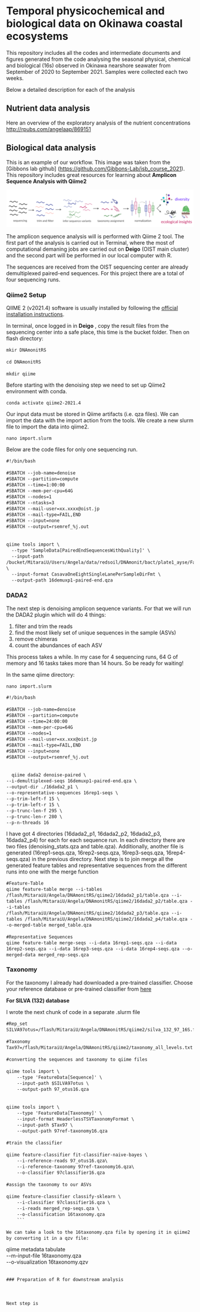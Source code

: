 # Temporal physicochemical and biological data on Okinawa coastal ecosystems

This repository includes all the codes and intermediate documents and figures generated from the code analysing the seasonal physical, chemical and biological (16s) observed in Okinawa nearshore seawater from September of 2020 to September 2021. Samples were collected each two weeks.

Below a detailed description for each of the analysis

## Nutrient data analysis

Here an overview of the exploratory analysis of the nutrient concentrations 
http://rpubs.com/angelaap/869151

## Biological data analysis

This is an example of our workflow. This image was taken from the [Gibbons lab github] (https://github.com/Gibbons-Lab/isb_course_2021). This repository includes great resources for learning about **Amplicon Sequence Analysis with Qiime2**

![our workflow](https://github.com/Gibbons-Lab/isb_course_2021/raw/main/docs/16S/assets/steps.png)

The amplicon sequence analysis will is performed with Qiime 2 tool. The first part of the analysis is carried out in Terminal, where the most of computational demaning jobs are carried out on **Deigo** (OIST main cluster) and the second part will be performed in our local computer with R. 

The sequences are received from the OIST sequencing center are already demultiplexed paired-end sequences. For this project there are a total of four sequencing runs.

### Qiime2 Setup

QIIME 2 (v2021.4) software is usually installed by following the [official installation instructions](https://docs.qiime2.org/2022.2/install/).

In terminal, once logged in in **Deigo** , copy the result files from the sequencing center into a safe place, this time is the bucket folder. Then on flash directory: 

```
mkir DNAmonitRS

cd DNAmonitRS

mkdir qiime
```
Before starting with the denoising step we need to set up Qiime2 environment with conda. 

```
conda activate qiime2-2021.4
```
Our input data must be stored in Qiime artifacts (i.e. qza files). We can import the data with the import action from the tools.
We create a new slurm file to import the data into qiime2. 

```
nano import.slurm
```
Below are the code files for only one sequencing run.

```
#!/bin/bash

#SBATCH --job-name=denoise
#SBATCH --partition=compute
#SBATCH --time=1:00:00
#SBATCH --mem-per-cpu=64G
#SBATCH --nodes=1
#SBATCH --ntasks=3
#SBATCH --mail-user=xx.xxxx@oist.jp
#SBATCH --mail-type=FAIL,END
#SBATCH --input=none
#SBATCH --output=rsemref_%j.out


qiime tools import \
  --type 'SampleData[PairedEndSequencesWithQuality]' \
  --input-path /bucket/MitaraiU/Users/Angela/data/redsoil/DNAmonit/bact/plate1_ayse/Fastq_clean \
  --input-format CasavaOneEightSingleLanePerSampleDirFmt \
  --output-path 16demuxp1-paired-end.qza
```
### DADA2

The next step is denoising amplicon sequence variants. For that we will run the DADA2 plugin which will do 4 things:

1. filter and trim the reads
2. find the most likely set of unique sequences in the sample (ASVs)
3. remove chimeras
4. count the abundances of each ASV

This process takes a while. In my case for 4 sequencing runs, 64 G of memory and 16 tasks takes more than 14 hours. So be ready for waiting! 

In the same qiime directory:

```
nano import.slurm
```

```
#!/bin/bash

#SBATCH --job-name=denoise
#SBATCH --partition=compute
#SBATCH --time=24:00:00
#SBATCH --mem-per-cpu=64G
#SBATCH --nodes=1
#SBATCH --mail-user=xx.xxx@oist.jp
#SBATCH --mail-type=FAIL,END
#SBATCH --input=none
#SBATCH --output=rsemref_%j.out


  qiime dada2 denoise-paired \
--i-demultiplexed-seqs 16demuxp1-paired-end.qza \
--output-dir ./16dada2_p1 \
--o-representative-sequences 16rep1-seqs \
--p-trim-left-f 15 \
--p-trim-left-r 15 \
--p-trunc-len-f 295 \
--p-trunc-len-r 280 \
--p-n-threads 16  
```

I have got 4 directories (16dada2_p1, 16dada2_p2, 16dada2_p3, 16dada2_p4) for each for each sequence run. 
In each directory there are two files (denoising_stats.qza and table.qza). Additionally, another file is generated (16rep1-seqs.qza, 16rep2-seqs.qza, 16rep3-seqs.qza, 16rep4-seqs.qza) in the previous directory. Next step is to join merge all the generated feature tables and representative sequences from the different runs into one with the merge function

```
#Feature-Table
qiime feature-table merge --i-tables /flash/MitaraiU/Angela/DNAmonitRS/qiime2/16dada2_p1/table.qza --i-tables /flash/MitaraiU/Angela/DNAmonitRS/qiime2/16dada2_p2/table.qza --i-tables /flash/MitaraiU/Angela/DNAmonitRS/qiime2/16dada2_p3/table.qza --i-tables /flash/MitaraiU/Angela/DNAmonitRS/qiime2/16dada2_p4/table.qza --o-merged-table merged_table.qza

#Representative Sequences
qiime feature-table merge-seqs --i-data 16rep1-seqs.qza --i-data 16rep2-seqs.qza --i-data 16rep3-seqs.qza --i-data 16rep4-seqs.qza --o-merged-data merged_rep-seqs.qza
```
### Taxonomy

For the taxonomy I already had downloaded a pre-trained classifier. Choose your reference database or pre-trained classifier from [here](https://docs.qiime2.org/2019.4/data-resources/)

**For SILVA (132) database**

I wrote the next chunk of code in a separate .slurm file

```
#Rep_set
SILVA97otus=/flash/MitaraiU/Angela/DNAmonitRS/qiime2/silva_132_97_16S.fna

#Taxonomy
Tax97=/flash/MitaraiU/Angela/DNAmonitRS/qiime2/taxonomy_all_levels.txt

#converting the sequences and taxonomy to qiime files

qiime tools import \
    --type 'FeatureData[Sequence]' \
    --input-path $SILVA97otus \
    --output-path 97_otus16.qza


qiime tools import \
    --type 'FeatureData[Taxonomy]' \
    --input-format HeaderlessTSVTaxonomyFormat \
    --input-path $Tax97 \
    --output-path 97ref-taxonomy16.qza

#train the classifier

qiime feature-classifier fit-classifier-naive-bayes \
    --i-reference-reads 97_otus16.qza\
    --i-reference-taxonomy 97ref-taxonomy16.qza\
    --o-classifier 97classifier16.qza
    
#assign the taxonomy to our ASVs

qiime feature-classifier classify-sklearn \
    --i-classifier 97classifier16.qza \
    --i-reads merged_rep-seqs.qza \
    --o-classification 16taxonomy.qza
    ```

We can take a look to the 16taxonomy.qza file by opening it in qiime2 by converting it in a qzv file:

```
   qiime metadata tabulate \
    --m-input-file 16taxonomy.qza \
    --o-visualization 16taxonomy.qzv
```

### Preparation of R for downstream analysis



Next step is 


